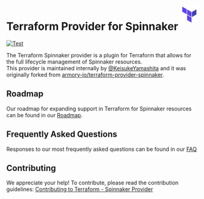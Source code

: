 <a href="https://terraform.io">
    <img src="https://github.com/hashicorp/terraform-website/blob/57c0c40b7e71d17f03c9067c9f469398dc1da360/public/img/logo.png" alt="Terraform logo" title="Terraform" align="right" height="50" />
</a>

# Terraform Provider for Spinnaker

[![Test](https://github.com/himanhsugusain/terraform-provider-spinnaker/actions/workflows/test-provider.yml/badge.svg?branch=master)](https://github.com/himanhsugusain/terraform-provider-spinnaker/actions/workflows/test-provider.yml)

The Terraform Spinnaker provider is a plugin for Terraform that allows for the full lifecycle management of Spinnaker resources.   
This provider is maintained internally by [@KeisukeYamashita](https://github.com/KeisukeYamashita) and it was originally forked from [armory-io/terraform-provider-spinnaker](https://github.com/armory-io/terraform-provider-spinnaker).

## Roadmap

Our roadmap for expanding support in Terraform for Spinnaker resources can be found in our [Roadmap](./ROADMAP.md).

## Frequently Asked Questions

Responses to our most frequently asked questions can be found in our [FAQ](./FAQ.md )

## Contributing

We appreciate your help!
To contribute, please read the contribution guidelines: [Contributing to Terraform - Spinnaker Provider](./CONTRIBUTING.md)
